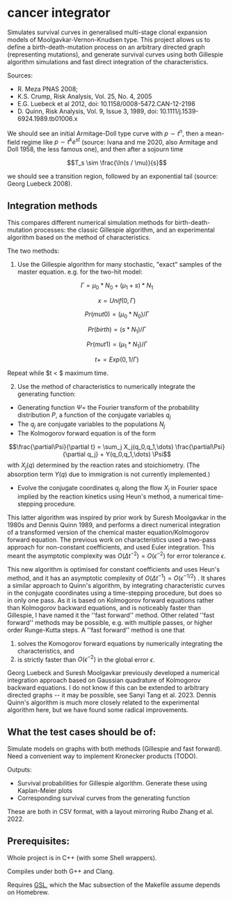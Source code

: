 cancer integrator
=================

Simulates survival curves in generalised multi-stage clonal expansion models of
Moolgavkar-Vernon-Knudsen type. This project allows us to
define a birth-death-mutation process on an arbitrary directed graph
(representing mutations), and generate survival curves using both Gillespie algorithm simulations and
fast direct integration of the characteristics.

Sources: 

 * R. Meza PNAS 2008; 
 * K.S. Crump, Risk Analysis, Vol. 25, No. 4, 2005
 * E.G. Luebeck et al 2012, doi: 10.1158/0008-5472.CAN-12-2198
 * D. Quinn, Risk Analysis, Vol. 9, Issue 3, 1989, doi: 10.1111/j.1539-6924.1989.tb01006.x

We should see an initial Armitage-Doll type curve with $p \sim t^n$, then a
mean-field regime like $p \sim t^k e^{s t}$ (source: Ivana and me 2020, also Armitage
and Doll 1958, the less famous one), and then after a sojourn time

$$T_s \sim \frac{\ln(s / \mu)}{s}$$

we should see a transition region, followed by an exponential tail (source:
Georg Luebeck 2008).

Integration methods
-------------------

This compares different numerical simulation methods for birth-death-mutation
processes: the classic Gillespie algorithm, and an experimental algorithm based on the method of
characteristics. 

The two methods:

1. Use the Gillespie algorithm for many stochastic, "exact" samples of the
master equation. e.g. for the two-hit model:

$$\Gamma = \mu_0 * N_0 + (\mu_1 + s) * N_1$$

$$x = Unif(0,\Gamma)$$

$$Pr(mut0) = (\mu_0 * N_0) / \Gamma$$

$$Pr(birth) = (s * N_1) / \Gamma$$

$$Pr(mut1) = (\mu_1 * N_1) / \Gamma $$

$$t += Exp(0, 1/\Gamma)$$

Repeat while $t < $ maximum time.

2. Use the method of characteristics to numerically integrate the generating function:
  * Generating function $\Psi =$ the Fourier transform of the probability
    distribution $P$, a function of the conjugate variables $q_j$
  * The $q_j$ are conjugate variables to the populations $N_j$
  * The Kolmogorov forward equation is of the form

$$\frac{\partial\Psi}{\partial t} = \sum_j X_j(q_0,q_1,\dots) \frac{\partial\Psi}{\partial q_j} + Y(q_0,q_1,\dots) \Psi$$
with $X_j(q)$ determined by the reaction rates and stoichiometry. (The absorption
term $Y(q)$ due to immigration is not currently implemented.)

  * Evolve the conjugate coordinates $q_j$ along the flow $X_j$ in Fourier space
    implied by the reaction kinetics using Heun's method, a numerical
    time-stepping procedure.


This latter algorithm was inspired by prior work by
Suresh Moolgavkar in the 1980s and Dennis Quinn 1989, and performs a direct
numerical integration of a transformed version of the chemical master
equation/Kolmogorov forward equation. The previous work on characteristics used
a two-pass approach for non-constant coefficients, and used Euler integration.
This meant the asymptotic complexity was $O(\Delta t^{-2}) = O(\epsilon^{-2})$
for error tolerance $\epsilon$. 

This new algorithm is optimised for constant coefficients and uses Heun's
method, and it has an asymptotic complexity of $O(\Delta t^{-1}) = O(\epsilon^{-1/2})$ .
It shares a similar approach to Quinn's algorithm, by integrating characteristic
curves in the conjugate coordinates using a time-stepping procedure, but does so
in only one pass. 
As it is based on Kolmogorov forward equations rather than Kolmogorov backward
equations, and is noticeably faster than Gillespie, I have named it the ''fast
forward'' method. Other related ''fast forward'' methods may be possible, e.g.
with multiple passes, or higher order Runge-Kutta steps. A ''fast forward''
method is one that 

1. solves the Komogorov forward equations by numerically integrating the characteristics, and 
2. is strictly faster than $O(\epsilon^{-2})$ in the global error $\epsilon$.

Georg Luebeck and Suresh Moolgavkar previously developed a numerical integration
approach based on Gaussian quadrature of Kolmogorov backward equations. I do not
know if this can be extended to arbitrary directed graphs -- it may be possible,
see Sanyi Tang et al. 2023. Dennis Quinn's
algorithm is much more closely related to the experimental algorithm here, but
we have found some radical improvements.

What the test cases should be of:
---------------------------------

Simulate models on graphs with both methods (Gillespie and fast forward). Need a convenient way to implement Kronecker products
(TODO).

Outputs:

  * Survival probabilities for Gillespie algorithm. Generate these using Kaplan-Meier
    plots
  * Corresponding survival curves from the generating function

These are both in CSV format, with a layout mirroring Ruibo Zhang et al. 2022.

Prerequisites:
--------------

Whole project is in C++ (with some Shell wrappers).

Compiles under both G++ and Clang. 

Requires [GSL](https://www.gnu.org/software/gsl/), which the Mac subsection of the Makefile assume depends on Homebrew.
